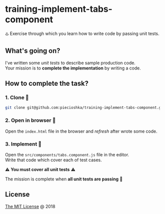 # training-implement-tabs-component

♨️ Exercise through which you learn how to write code by passing unit tests.

## What's going on?

I've written some _unit tests_ to describe sample production code.<br/>
Your mission is to **complete the implementation** by writing a code.

## How to complete the task?

### 1. **Clone** :busts_in_silhouette:

```bash
git clone git@github.com:piecioshka/training-implement-tabs-component.git
```

### 2. **Open** in browser :hammer:

Open the `index.html` file in the browser and _refresh_ after wrote some code.

### 3. **Implement** :construction:

Open the `src/components/tabs.component.js` file in the editor.<br/>
Write that code which cover each of test cases.

:warning: **You must cover all unit tests** :warning:

The mission is complete when **all unit tests are passing** :tada:

## License

[The MIT License](https://piecioshka.mit-license.org) @ 2018
